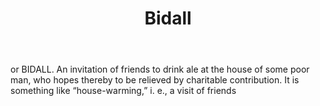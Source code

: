 ---
title: Bidall
letter: B
permalink: "/definitions/bld-bidall.html"
body: or BIDALL. An invitation of friends to drink ale at the house of some poor man,
  who hopes thereby to be relieved by charitable contribution. It is something like
  “house-warming,” i. e., a visit of friends
published_at: '2018-07-07'
source: Black's Law Dictionary 2nd Ed (1910)
layout: post
---
